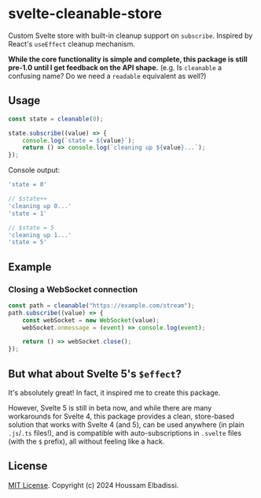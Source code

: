 # svelte-cleanable-store

Custom Svelte store with built-in cleanup support on `subscribe`. Inspired by React's `useEffect` cleanup mechanism.

**While the core functionality is simple and complete, this package is still pre-1.0 until I get feedback on the API shape.** (e.g. Is `cleanable` a confusing name? Do we need a `readable` equivalent as well?)

## Usage

```ts
const state = cleanable(0);

state.subscribe((value) => {
    console.log(`state = ${value}`);
    return () => console.log(`cleaning up ${value}...`);
});
```

Console output:

```cjs
'state = 0'

// $state++
'cleaning up 0...'
'state = 1'

// $state = 5
'cleaning up 1...'
'state = 5'
```

## Example

### Closing a WebSocket connection

```ts
const path = cleanable("https://example.com/stream");
path.subscribe((value) => {
    const webSocket = new WebSocket(value);
    webSocket.onmessage = (event) => console.log(event);

    return () => webSocket.close();
});
```

## But what about Svelte 5's `$effect`?

It's absolutely great! In fact, it inspired me to create this package.

However, Svelte 5 is still in beta now, and while there are many workarounds for Svelte 4, this package provides a clean, store-based solution that works with Svelte 4 (and 5), can be used anywhere (in plain `.js`/`.ts` files!), and is compatible with auto-subscriptions in `.svelte` files (with the `$` prefix), all without feeling like a hack.

## License

[MIT License](./LICENSE.md). Copyright (c) 2024 Houssam Elbadissi.
